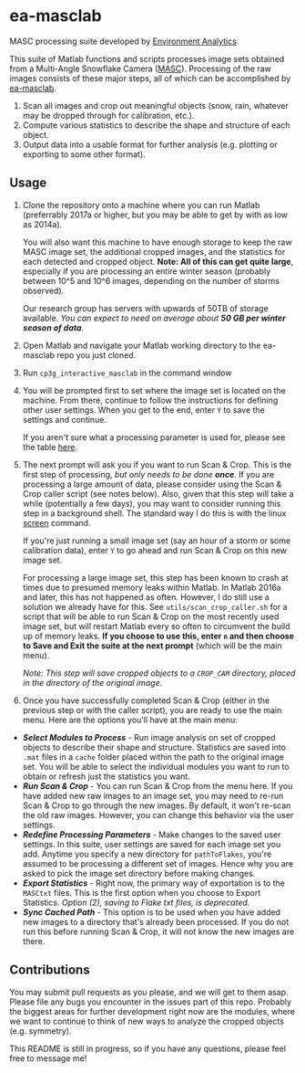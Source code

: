 # ea-masclab <a name="ea-masclab">
MASC processing suite developed by [Environment Analytics](http://environmentanalytics.com).

This suite of Matlab functions and scripts processes image sets obtained from a Multi-Angle Snowflake Camera ([MASC](http://particleflux.net/)).  Processing of the raw images consists of these major steps, all of which can be accomplished by [ea-masclab](#ea-masclab).
  1. Scan all images and crop out meaningful objects (snow, rain, whatever may be dropped through for calibration, etc.).
  2. Compute various statistics to describe the shape and structure of each object.
  3. Output data into a usable format for further analysis (e.g. plotting or exporting to some other format).
  
  
## Usage

1. Clone the repository onto a machine where you can run Matlab (preferrably 2017a or higher, but you may be able to get by with as low as 2014a).  

    You will also want this machine to have enough storage to keep the raw MASC image set, the additional cropped images, and the statistics for each detected and cropped object.  **Note: All of this can get quite large**, especially if you are processing an entire winter season (probably between 10^5 and 10^6 images, depending on the number of storms observed).  

    Our research group has servers with upwards of 50TB of storage available.  *You can expect to need on average about **50 GB per winter season of data**.*
1. Open Matlab and navigate your Matlab working directory to the ea-masclab repo you just cloned.

1. Run `cp3g_interactive_masclab` in the command window

1. You will be prompted first to set where the image set is located on the machine.  From there, continue to follow the instructions for defining other user settings.  When you get to the end, enter `Y` to save the settings and continue.

    If you aren't sure what a processing parameter is used for, please see the table [here](#user-settings-reference).

1. The next prompt will ask you if you want to run Scan & Crop.  This is the first step of processing, *but only needs to be done **once**.*  If you are processing a large amount of data, please consider using the Scan & Crop caller script (see notes below).  Also, given that this step will take a while (potentially a few days), you may want to consider running this step in a background shell.  The standard way I do this is with the linux [screen](http://dasunhegoda.com/unix-screen-command/263/) command.  

    If you're just running a small image set (say an hour of a storm or some calibration data), enter `Y` to go ahead and run Scan & Crop on this new image set.

    For processing a large image set, this step has been known to crash at times due to presumed memory leaks within Matlab.  In Matlab 2016a and later, this has not happened as often.  However, I do still use a solution we already have for this.  See `utils/scan_crop_caller.sh` for a script that will be able to run Scan & Crop on the most recently used image set, but will restart Matlab every so often to circumvent the build up of memory leaks.  **If you choose to use this, enter `n` and then choose to Save and Exit the suite at the next prompt** (which will be the main menu).

    *Note: This step will save cropped objects to a `CROP_CAM` directory, placed in the directory of the original image.*

1. Once you have successfully completed Scan & Crop (either in the previous step or with the caller script), you are ready to use the main menu.  Here are the options you'll have at the main menu:

* ___Select Modules to Process___ - Run image analysis on set of cropped objects to describe their shape and structure.  Statistics are saved into `.mat` files in a `cache` folder placed within the path to the original image set.  You will be able to select the individual modules you want to run to obtain or refresh just the statistics you want.
* ___Run Scan & Crop___ - You can run Scan & Crop from the menu here.  If you have added new raw images to an image set, you may need to re-run Scan & Crop to go through the new images.  By default, it won't re-scan the old raw images.  However, you can change this behavior via the user settings.
* ___Redefine Processing Parameters___ - Make changes to the saved user settings.  In this suite, user settings are saved for each image set you add.  Anytime you specify a new directory for `pathToFlakes`, you're assumed to be processing a different set of images.  Hence why you are asked to pick the image set directory before making changes.
* ___Export Statistics___ - Right now, the primary way of exportation is to the `MASCtxt` files.  This is the first option when you choose to Export Statistics.  *Option (2), saving to Flake txt files, is deprecated.*
* ___Sync Cached Path___ - This option is to be used when you have added new images to a directory that's already been processed.  If you do not run this before running Scan & Crop, it will not know the new images are there.


## Contributions
You may submit pull requests as you please, and we will get to them asap.  Please file any bugs you encounter in the issues part of this repo.  Probably the biggest areas for further development right now are the modules, where we want to continue to think of new ways to analyze the cropped objects (e.g. symmetry).


This README is still in progress, so if you have any questions, please feel free to message me!
